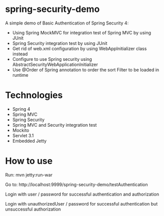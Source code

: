# spring-security-demo
A simple demo of Basic Authentication of Spring Security 4:

* Using Spring MockMVC for integration test of Spring MVC by using JUnit
* Spring Security integration test by using JUnit
* Get rid of web.xml configuration by using WebAppInitializer class instead
* Configure to use Spring security using AbstractSecurityWebApplicationInitializer
* Use @Order of Spring annotation to order the sort Filter to be loaded in runtime

# Technologies
* Spring 4
* Spring MVC
* Spring Security
* Spring MVC and Security integration test
* Mockito
* Servlet 3.1
* Embedded Jetty


# How to use
Run:
mvn jetty:run-war

Go to:
http://localhost:9999/spring-security-demo/testAuthentication

Login with user / password for successful authentication and authorization

Login with unauthorizedUser / password for successful authentication but unsuccessful authorization